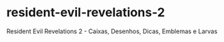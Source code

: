# resident-evil-revelations-2
 Resident Evil Revelations 2 - Caixas, Desenhos, Dicas, Emblemas e Larvas
